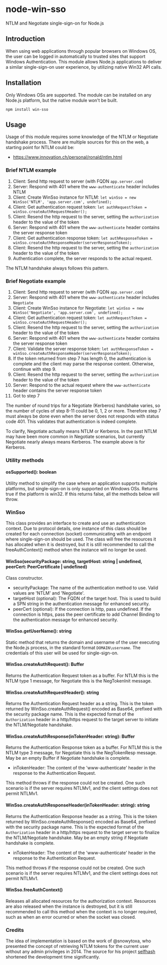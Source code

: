# node-win-sso

NTLM and Negotiate single-sign-on for Node.js

## Introduction

When using web applications through popular browsers on Windows OS, the user can be logged in automatically to trusted sites that support Windows Authentication. This module allows Node.js applications to deliver a similar single-sign-on user experience, by utilizing native Win32 API calls.

## Installation

Only Windows OSs are supported. The module can be installed on any Node.js platform, but the native module won't be built.

```shell
npm install win-sso
```

## Usage

Usage of this module requires some knowledge of the NTLM or Negotiate handshake process. There are multiple sources for this on the web, a starting point for NTLM could be:

* https://www.innovation.ch/personal/ronald/ntlm.html

### Brief NTLM example

1. Client: Send http request to server (with FQDN `app.server.com`)
2. Server: Respond with 401 where the `www-authenticate` header includes NTLM
3. Client: Create WinSso instance for NTLM:
`let winSso = new WinSso('NTLM', 'app.server.com', undefined);`
4. Client: Get authentication request token:
`let authRequestToken = winSso.createAuthRequestHeader();`
5. Client: Resend the http request to the server, setting the `authorization` header to the value of the token
6. Server: Respond with 401 where the `www-authenticate` header contains the server response token
7. Client: Get authentication response token:
`let authResponseToken = winSso.createAuthResponseHeader(serverResponseToken);`
8. Client: Resend the http request to the server, setting the `authorization` header to the value of the token
9. Authentication complete, the server responds to the actual request.

The NTLM handshake always follows this pattern.

### Brief Negotiate example

1. Client: Send http request to server (with FQDN `app.server.com`)
2. Server: Respond with 401 where the `www-authenticate` header includes `Negotiate`
3. Client: Create WinSso instance for Negotiate:
`let winSso = new WinSso('Negotiate', 'app.server.com', undefined);`
4. Client: Get authentication request token:
`let authRequestToken = winSso.createAuthRequestHeader();`
5. Client: Resend the http request to the server, setting the `authorization` header to the value of the token
6. Server: Respond with 401 where the `www-authenticate` header contains the server response token
7. Client: Validate the server response token:
`let authResponseToken = winSso.createAuthResponseHeader(serverResponseToken);`
8. If the token returned from step 7 has length 0, the authentication is complete and the client may parse the response content. Otherwise, continue with step 9.
9. Client: Resend the http request to the server, setting the `authorization` header to the value of the token
10. Server: Respond to the actual request where the `www-authenticate` header contains the server response token
11. Got to step 7

The number of round trips for a Negotiate (Kerberos) handshake varies, so the number of cycles of step 8-11 could be 0, 1, 2 or more. Therefore step 7 must always be done even when the server does not responds with status code 401. This validates that authentication is indeed complete.

To clarify, Negotiate actually means NTLM or Kerberos. In the past NTLM may have been more common in Negotiate scenarios, but currently Negotiate nearly always means Kerberos. The example above is for Kerberos.

### Utility methods

#### osSupported(): boolean

Utility method to simplify the case where an application supports multiple platforms, but single-sign-on is only supported on Windows OSs. Returns true if the platform is win32. If this returns false, all the methods below will throw.

### WinSso

This class provides an interface to create and use an authentication context. Due to protocol details, one instance of this class should be created for each connection (socket) communicating with an endpoint where single-sign-on should be used. The class will free the resources it has allocated when it is destroyed, but it is still recommended to call the freeAuthContext() method when the instance will no longer be used.

#### WinSso(securityPackage: string, targetHost: string | undefined, peerCert: PeerCertificate | undefined)

Class constructor.

* securityPackage: The name of the authentication method to use. Valid values are 'NTLM' and 'Negotiate'.
* targetHost (optional): The FQDN of the target host. This is used to build a SPN string in the authentication message for enhanced security.
* peerCert (optional): If the connection is http, pass undefined. If the connection is https, pass the peer certificate to add Channel Binding to the authentication message for enhanced security.

#### WinSso.getUserName(): string

Static method that returns the domain and username of the user executing the Node.js process, in the standard format `DOMAIN\username`. The credentials of this user will be used for single-sign-on.

#### WinSso.createAuthRequest(): Buffer

Returns the Authentication Request token as a buffer. For NTLM this is the NTLM type 1 message, for Negotiate this is the NegTokenInit message.

#### WinSso.createAuthRequestHeader(): string

Returns the Authentication Request header as a string. This is the token returned by WinSso.createAuthRequest() encoded as Base64, prefixed with the security package name. This is the expected format of the `Authorization` header in a http/https request to the target server to initiate the NTLM/Negotiate handshake.

#### WinSso.createAuthResponse(inTokenHeader: string): Buffer

Returns the Authentication Response token as a buffer. For NTLM this is the NTLM type 3 message, for Negotiate this is the NegTokenResp message. May be an empty Buffer if Negotiate handshake is complete.

* inTokenHeader: The content of the 'www-authenticate' header in the response to the Authentication Request.

This method throws if the response could not be created. One such scenario is if the server requires NTLMv1, and the client settings does not permit NTLMv1.

#### WinSso.createAuthResponseHeader(inTokenHeader: string): string

Returns the Authentication Response header as a string. This is the token returned by WinSso.createAuthResponse() encoded as Base64, prefixed with the security package name. This is the expected format of the `Authorization` header in a http/https request to the target server to finalize the NTLM/Negotiate handshake. May be an empty string if Negotiate handshake is complete.

* inTokenHeader: The content of the 'www-authenticate' header in the response to the Authentication Request.

This method throws if the response could not be created. One such scenario is if the server requires NTLMv1, and the client settings does not permit NTLMv1.

#### WinSso.freeAuthContext()

Releases all allocated resources for the authorization context. Resources are also released when the instance is destroyed, but it is still recommended to call this method when the context is no longer required, such as when an error ocurred or when the socket was closed.

### Credits

The idea of implementation is based on the work of @snowytoxa, who presented the concept of retrieving NTLM tokens for the current user without any admin privileges in 2014. The source for his project [selfhash](https://github.com/snowytoxa/selfhash/) shortened the development time significantly.
